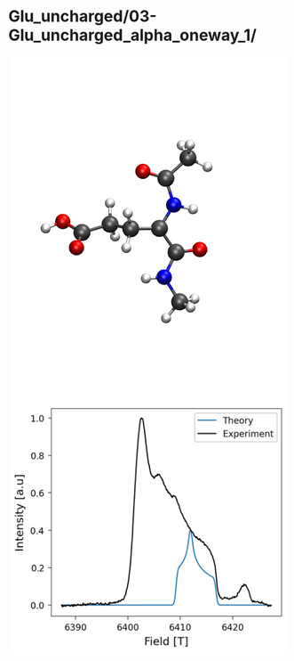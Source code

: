 Glu_uncharged/03-Glu_uncharged_alpha_oneway_1/
==============================================

<div align="center">
  <img src="./opt.png"  width="500">
</div>


<div align="center">
  <img src="./field_intensity.png"  width="500">
</div>
